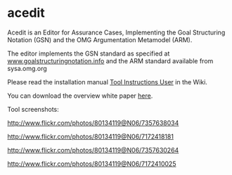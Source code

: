 # acedit
Acedit is an Editor for Assurance Cases, Implementing the Goal Structuring Notation (GSN) and the OMG Argumentation Metamodel (ARM).

The editor implements the GSN standard as specified at www.goalstructuringnotation.info and the ARM standard available from sysa.omg.org

Please read the installation manual [Tool Instructions User](https://github.com/arapost/acedit/wiki/Tool-Instructions-User) in the Wiki.

You can download the overview white paper [here](https://github.com/arapost/acedit/blob/master/Intro%20to%20ACEdit.pdf).

Tool screenshots:

http://www.flickr.com/photos/80134119@N06/7357638034

http://www.flickr.com/photos/80134119@N06/7172418181

http://www.flickr.com/photos/80134119@N06/7357630264

http://www.flickr.com/photos/80134119@N06/7172410025
